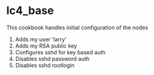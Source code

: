 # lc4_base

This cookbook handles initial configuration of the nodes

1. Adds my user 'larry'
2. Adds my RSA public key
3. Configures sshd for key based auth
4. Disables sshd password auth
5. Disables sshd rootlogin
